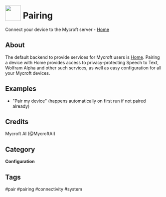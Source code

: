 # <img src='https://raw.githack.com/FortAwesome/Font-Awesome/master/svgs/solid/handshake.svg' card_color='#22a7f0' width='50' height='50' style='vertical-align:bottom'/> Pairing
Connect your device to the Mycroft server - [Home](https://home.mycroft.ai/)

## About 
 The default backend to provide services for Mycroft users is
 [Home](https://home.mycroft.ai/).  Pairing a device with Home provides access
 to privacy-protecting Speech to Text, Wolfram Alpha and other such services,
 as well as easy configuration for all your Mycroft devices.

## Examples 
* "Pair my device" (happens automatically on first run if not paired already)

## Credits 
Mycroft AI (@MycroftAI)

## Category
**Configuration**

## Tags
#pair
#pairing
#connectivity
#system
